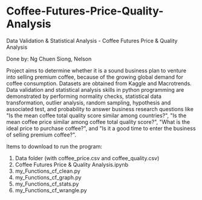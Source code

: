 # Coffee-Futures-Price-Quality-Analysis
Data Validation &amp; Statistical Analysis - Coffee Futures Price &amp; Quality Analysis

Done by: Ng Chuen Siong, Nelson

Project aims to determine whether it is a sound business plan to venture into selling premium coffee, because of the growing global demand for coffee consumption. Datasets are obtained from Kaggle and Macrotrends. Data validation and statistical analysis skills in python programming are demonstrated by performing normality checks, statistical data transformation, outlier analysis, random sampling, hypothesis and associated test, and probability to answer business research questions like "Is the mean coffee total quality score similar among countries?", "Is the mean coffee price similar among coffee total quality score?", "What is the ideal price to purchase coffee?", and "Is it a good time to enter the business of selling premium coffee?".

Items to download to run the program:
1. Data folder (with coffee_price.csv and coffee_quality.csv)
2. Coffee Futures Price & Quality Analysis.ipynb
3. my_Functions_cf_clean.py
4. my_Functions_cf_graph.py
5. my_Functions_cf_stats.py
6. my_Functions_cf_wrangle.py
